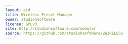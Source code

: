 ```yaml
---
layout: pid
title: Wireless Preset Manager
owner: studiohsoftware
license: GPLv3
site: http://studiohsoftware.com/modular
source: https://github.com/studiohsoftware/2WIRELESS
---
```


